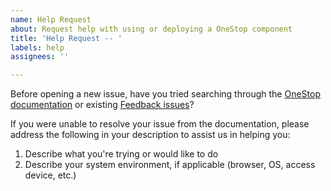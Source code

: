 ```yaml
---
name: Help Request
about: Request help with using or deploying a OneStop component
title: 'Help Request -- '
labels: help
assignees: ''

---
```


Before opening a new issue, have you tried searching through the [OneStop documentation](https://cedardevs.github.io/onestop/) or existing [Feedback issues](https://github.com/cedardevs/feedback/issues?utf8=%E2%9C%93&q=is%3Aissue)? 

If you were unable to resolve your issue from the documentation, please address the following in your description to assist us in helping you:
1. Describe what you're trying or would like to do
2. Describe your system environment, if applicable (browser, OS, access device, etc.)
